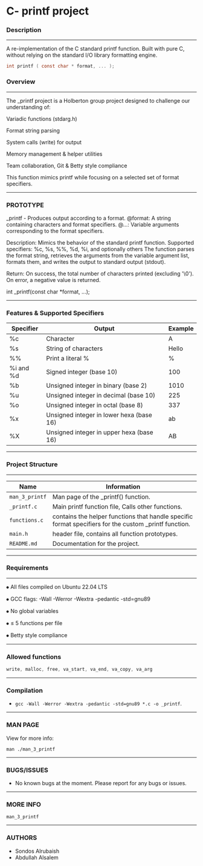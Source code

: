 # C- printf project

### Description

------------


A re-implementation of the C standard printf function.
Built with pure C, without relying on the standard I/O library formatting engine.

```` c
int printf ( const char * format, ... );
````

### Overview

------------


The _printf project is a Holberton group project designed to challenge our understanding of:

Variadic functions (stdarg.h)

Format string parsing

System calls (write) for output

Memory management & helper utilities

Team collaboration, Git & Betty style compliance

This function mimics printf while focusing on a selected set of format specifiers.

------------
### PROTOTYPE


_printf - Produces output according to a format.
@format: A string containing characters and format specifiers.
@...:    Variable arguments corresponding to the format specifiers.

Description: 
      Mimics the behavior of the standard printf function.
      Supported specifiers: %c, %s, %%, %d, %i, and optionally others
      The function parses the format string, retrieves the arguments 
      from the variable argument list, formats them, and writes 
      the output to standard output (stdout).
 
Return: 
     On success, the total number of characters printed (excluding '\0').
     On error, a negative value is returned.
 
int _printf(const char *format, ...);


------------
### Features & Supported Specifiers

 Specifier | Output | Example
------------ | ------------- |-----------
 %c | Character | A
 %s | String of characters | Hello
 %% | Print a literal % | %
 %i and %d | Signed integer (base 10) | 100 
%b | Unsigned integer in binary (base 2) | 1010 
%u | Unsigned integer in decimal (base 10) | 225
%o | Unsigned integer in octal (base 8) | 337
%x | Unsigned integer in lower hexa (base 16) | ab 
%X | Unsigned integer in upper hexa (base 16) | AB 

------------

### Project Structure


------------

|Name            |Information                    |             
|----------------|-------------------------------|
|`man_3_printf`|Man page of the _printf() function.|
|`_printf.c`|Main printf function file, Calls other functions.|
|`functions.c` | contains the helper functions that handle specific format specifiers for the custom _printf function. |
|`main.h` | header file, contains all function prototypes. | 
|`README.md` | Documentation for the project. |

------------
### Requirements


------------

⦁	All files compiled on Ubuntu 22.04 LTS

⦁	GCC flags: -Wall -Werror -Wextra -pedantic -std=gnu89

⦁	No global variables

⦁	≤ 5 functions per file

⦁	Betty style compliance



------------
### Allowed functions


````c
write, malloc, free, va_start, va_end, va_copy, va_arg
````


------------
### Compilation


- `gcc -Wall -Werror -Wextra -pedantic -std=gnu89 *.c -o _printf`.



------------
### MAN PAGE


View for more info:

```
man ./man_3_printf
```


------------
### BUGS/ISSUES


- No known bugs at the moment. Please report for any bugs or issues.


------------
### MORE INFO


`man_3_printf`

------------
### AUTHORS


- Sondos Alrubaish
- Abdullah Alsalem
